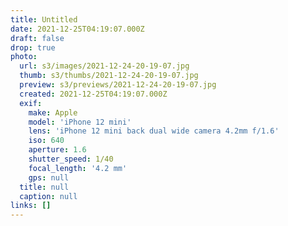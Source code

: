 ```yaml
---
title: Untitled
date: 2021-12-25T04:19:07.000Z
draft: false
drop: true
photo:
  url: s3/images/2021-12-24-20-19-07.jpg
  thumb: s3/thumbs/2021-12-24-20-19-07.jpg
  preview: s3/previews/2021-12-24-20-19-07.jpg
  created: 2021-12-25T04:19:07.000Z
  exif:
    make: Apple
    model: 'iPhone 12 mini'
    lens: 'iPhone 12 mini back dual wide camera 4.2mm f/1.6'
    iso: 640
    aperture: 1.6
    shutter_speed: 1/40
    focal_length: '4.2 mm'
    gps: null
  title: null
  caption: null
links: []
---
```

